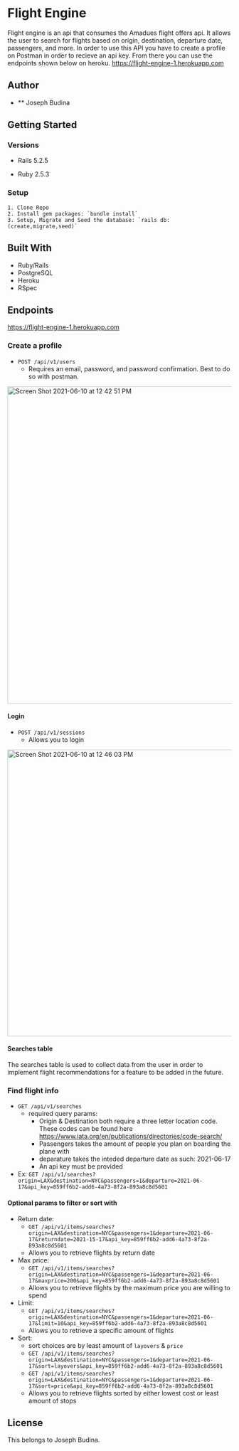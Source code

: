 # Flight Engine

Flight engine is an api that consumes the Amadues flight offers api. It allows the user to search for flights based on origin, destination, departure date, passengers, and more. In order to use this API you have to create a profile on Postman in order to recieve an api key. From there you can use the endpoints shown below on heroku. https://flight-engine-1.herokuapp.com

## Author

- ** Joseph Budina


## Getting Started

### Versions
  - Rails 5.2.5

  - Ruby 2.5.3

### Setup

    1. Clone Repo
    2. Install gem packages: `bundle install`
    3. Setup, Migrate and Seed the database: `rails db:(create,migrate,seed)`

## Built With

  - Ruby/Rails
  - PostgreSQL
  - Heroku
  - RSpec

## Endpoints

https://flight-engine-1.herokuapp.com

### Create a profile
  - `POST /api/v1/users`
    - Requires an email, password, and password confirmation. Best to do so with postman.
<img width="714" alt="Screen Shot 2021-06-10 at 12 42 51 PM" src="https://user-images.githubusercontent.com/52386927/121579901-64c30f00-c9e9-11eb-8a15-9901fa905159.png">


#### Login
  - `POST /api/v1/sessions`
    - Allows you to login
 <img width="645" alt="Screen Shot 2021-06-10 at 12 46 03 PM" src="https://user-images.githubusercontent.com/52386927/121580307-d3a06800-c9e9-11eb-963d-189b9491915f.png">
 
#### Searches table

The searches table is used to collect data from the user in order to implement flight recommendations for a feature to be added in the future.

### Find flight info
  - `GET /api/v1/searches`
    - required query params: 
      - Origin & Destination both require a three letter location code. These codes can be found here https://www.iata.org/en/publications/directories/code-search/
      - Passengers takes the amount of people you plan on boarding the plane with
      - deparature takes the inteded departure date as such: 2021-06-17
      - An api key must be provided
   - Ex: `GET /api/v1/searches?origin=LAX&destination=NYC&passengers=1&departure=2021-06-17&api_key=859ff6b2-add6-4a73-8f2a-893a8c8d5601`
#### Optional params to filter or sort with
  - Return date: 
    - `GET /api/v1/items/searches?origin=LAX&destination=NYC&passengers=1&departure=2021-06-17&returndate=2021-15-17&api_key=859ff6b2-add6-4a73-8f2a-893a8c8d5601`
    - Allows you to retrieve flights by return date
  - Max price:
    - `GET /api/v1/items/searches?origin=LAX&destination=NYC&passengers=1&departure=2021-06-17&maxprice=200&api_key=859ff6b2-add6-4a73-8f2a-893a8c8d5601`
    - Allows you to retrieve flights by the maximum price you are willing to spend
  - Limit:
    -  `GET /api/v1/items/searches?origin=LAX&destination=NYC&passengers=1&departure=2021-06-17&limit=10&api_key=859ff6b2-add6-4a73-8f2a-893a8c8d5601`
    - Allows you to retrieve a specific amount of flights
  - Sort:
    - sort choices are by least amount of `layovers` & `price` 
    -  `GET /api/v1/items/searches?origin=LAX&destination=NYC&passengers=1&departure=2021-06-17&sort=layovers&api_key=859ff6b2-add6-4a73-8f2a-893a8c8d5601`
    -  `GET /api/v1/items/searches?origin=LAX&destination=NYC&passengers=1&departure=2021-06-17&sort=price&api_key=859ff6b2-add6-4a73-8f2a-893a8c8d5601`
    - Allows you to retrieve flights sorted by either lowest cost or least amount of stops

## License

  This belongs to Joseph Budina.
